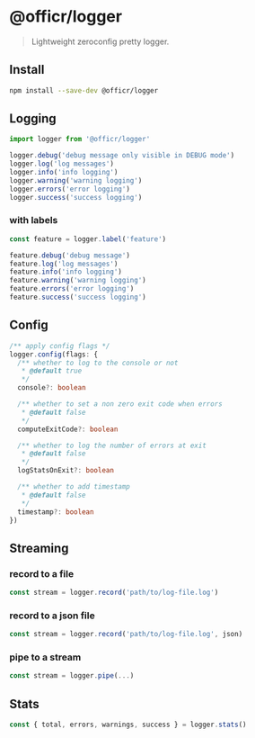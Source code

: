 # @officr/logger

> Lightweight zeroconfig pretty logger.

## Install

```bash
npm install --save-dev @officr/logger
```

## Logging

```typescript
import logger from '@officr/logger'

logger.debug('debug message only visible in DEBUG mode')
logger.log('log messages')
logger.info('info logging')
logger.warning('warning logging')
logger.errors('error logging')
logger.success('success logging')
```

### with labels

```typescript
const feature = logger.label('feature')

feature.debug('debug message')
feature.log('log messages')
feature.info('info logging')
feature.warning('warning logging')
feature.errors('error logging')
feature.success('success logging')
```

## Config

```typescript
/** apply config flags */
logger.config(flags: {
  /** whether to log to the console or not
   * @default true
   */
  console?: boolean

  /** whether to set a non zero exit code when errors
   * @default false
   */
  computeExitCode?: boolean

  /** whether to log the number of errors at exit
   * @default false
   */
  logStatsOnExit?: boolean

  /** whether to add timestamp
   * @default false
   */
  timestamp?: boolean
})
```

## Streaming

### record to a file

```typescript
const stream = logger.record('path/to/log-file.log')
```

### record to a json file

```typescript
const stream = logger.record('path/to/log-file.log', json)
```

### pipe to a stream

```typescript
const stream = logger.pipe(...)
```

## Stats

```typescript
const { total, errors, warnings, success } = logger.stats()
```
